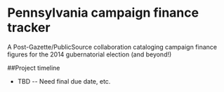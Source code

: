 Pennsylvania campaign finance tracker
========

A Post-Gazette/PublicSource collaboration cataloging campaign finance figures for the 2014 gubernatorial election (and beyond!) 

##Project timeline
- TBD -- Need final due date, etc. 